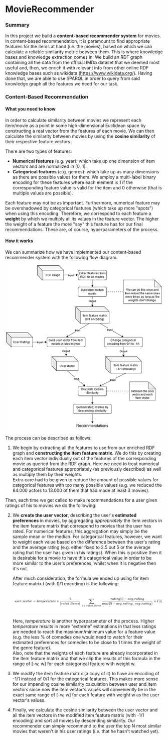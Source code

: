 # MovieRecommender

### Summary

In this project we build a **content-based recommender system** for movies. In content-based recommendation, it is paramount to find appropriate features for the items at hand (i.e. the movies), based on which we can calculate a reliable similarity metric between them. This is where knowledge bases and knowledge extraction comes in. We build an RDF graph containing all the data from the official IMDb dataset that we deemed most useful and, then, we enrich it with relevant info from other online RDF knowledge bases such as wikidata (https://www.wikidata.org/). Having done that, we are able to use SPARQL in order to query from said knowledge graph all the features we need for our task.

### Content-Based Recommendation

#### What you need to know

In order to calculate similarity between movies we represent each item/movie as a point in some high-dimensional Euclidean space by constructing a real vector from the features of each movie. We can then calculate the similarity between movies by using the **cosine similarity** of their respective feature vectors. 

There are two types of features:
* **Numerical features** (e.g. year): which take up one dimension of item vectors and are normalized in [0, 1].
* **Categorical features** (e.g. genres): which take up as many dimensions as there are possible values for them. We employ a multi-label binary encoding for these features where each element is 1 if the corresponding feature value is valid for the item and 0 otherwise (that is multiple values are possible).

Each feature may not be as important. Furthermore, numerical feature may be overshadowed by categorical features (which take up more "spots") when using this encoding. Therefore, we correspond to each feature a **weight** by which we multiply all its values in the feature vector. The higher the weight of a feature the more "say" this feature has for our final recommendations. These are, of course, hyperparameters of the process.

#### How it works

We can summarize how we have implemented our content-based recommender system with the following flow diagram.

![Flow Diagram of the recommendation process](MovieRecommender.png "Flow Diagram of the recommendation process")

The process can be described as follows:
1. We begin by extracting all the features to use from our enriched RDF graph and **constructing the item feature matrix**. We do this by creating each item vector individually out of the features of the corresponding movie as queried from the RDF graph. Here we need to treat numerical and categorical features appropriately (as previously described) as well as multiply them by their weights.<br>
    Extra care had to be given to reduce the amount of possible values for categorical features with too many possible values (e.g. we reduced the 84.000 actors to 13.000 of them that had made at least 3 movies).
   
Then, each time we get called to make recommendations for a user given ratings of his to movies we do the following:

2. We **create the user vector**, describing the user's **estimated preferences** in movies, by aggregating *appropriately* the item vectors in the item feature matrix that correspond to movies that the user has rated. For numerical features, this aggregation may simply be the sample mean or the median. For categorical features, however, we want to weight each value based on the difference between the user's rating and the average rating (e.g. either fixed to 2.5 out 5 or the average rating that the user has given in his ratings). When this is positive then it is desirable for a movie to have this categorical value in order to be more similar to the user's preferences, whilst when it is negative then it's not. <br>
   
    After much consideration, the formula we ended up using for item feature matrix <i>I</i> (with 0/1 encoding) is the following:<br>

    ![User vector creation for categorical features](UserVector.png "User vector creation for categorical features")
   
   Here, *temperature* is another hyperparameter of the process. Higher *temperature* results in more "extreme" estimations in that less ratings are needed to reach the maximum/minimum value for a feature value (e.g. the less % of comedies one would need to watch for their estimated preferences for comedies to be close to 1 times the weight of the genre feature). <br> Also, note that the weights of each feature are already incorporated in the item feature matrix and that we clip the results of this formula in the range of [-w, w] for each categorical feature with weight w.<br>

3. We modify the item feature matrix (a copy of it) to have an encoding of -1/1 instead of 0/1 for the categorical features. This makes more sense for our impending cosine similarity calculation between user and item vectors since now the item vector's values will conveniently be in the exact same range of [-w, w] for each feature with weight w as the user vector's values.<br>

4. Finally, we calculate the cosine similarity between the user vector and all the item vectors in the modified item feature matrix (with -1/1 encoding) and sort all movies by descending similarity. Our recommender can simply recommend to the user the top N most similar movies that weren't in his user ratings (i.e. that he hasn't watched yet).
